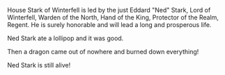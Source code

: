 House Stark of Winterfell is led by the just Eddard "Ned" Stark, Lord of
Winterfell, Warden of the North, Hand of the King, Protector of the Realm,
Regent.  He is surely honorable and will lead a long and prosperous life.

Ned Stark ate a lollipop and it was good.

Then a dragon came out of nowhere and burned down everything!

Ned Stark is still alive!
